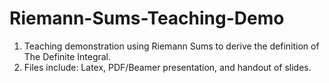# Riemann-Sums-Teaching-Demo
1. Teaching demonstration using Riemann Sums to derive the definition of The Definite Integral.
2. Files include: Latex, PDF/Beamer presentation, and handout of slides.
